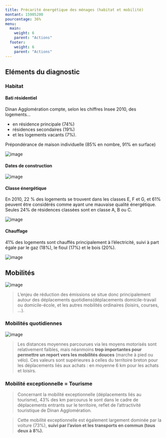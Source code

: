 ```yaml
---
title: Précarité énergétique des ménages (habitat et mobilité)
montant: 15905200
pourcentage: 36%
menu:
  main:
    weight: 6
    parent: "Actions"
  footer:
    weight: 6
    parent: "Actions"
---
```


## Eléments du diagnostic

### Habitat

#### Bati résidentiel

Dinan Agglomération compte, selon les chiffres Insee 2010, des logements…
-  en résidence principale (74%)
- résidences secondaires (19%)
- et les logements vacants (7%).

Prépondérance de maison individuelle (85% en nombre, 91% en surface)

![image](https://user-images.githubusercontent.com/27999224/188287007-c8ab3e70-b0cb-4c4b-bff0-9c41b01341de.png)

#### Dates de construction
![image](https://user-images.githubusercontent.com/27999224/188287060-ca199488-4838-4ab1-97bf-50df8181f593.png)

#### Classe énergétique
En 2010, 22 % des logements se trouvent dans les classes E, F et G, et 61% peuvent être considérés comme ayant une mauvaise qualité énergétique. Seules 24% de résidences classées sont en classe A, B ou C.

![image](https://user-images.githubusercontent.com/27999224/188287026-3684592e-97bd-4fcd-a805-fd55cabf8457.png)

#### Chauffage
41% des logements sont chauffés principalement à l’électricité, suivi à part égale par le gaz (18%), le fioul (17%) et le bois (20%).

![image](https://user-images.githubusercontent.com/27999224/188287051-c292fe7c-896a-4990-ac6a-29970831838d.png)

## Mobilités

![image](https://user-images.githubusercontent.com/27999224/188318738-e8a0ac78-4874-4564-a3d8-40a68cae37bb.png)

> L’enjeu de réduction des émissions se situe donc principalement autour des déplacements quotidiens(déplacements domicile-travail ou domicile-école, et les autres mobilités ordinaires (loisirs, courses, ...).


### Mobilités quotidiennes
![image](https://user-images.githubusercontent.com/27999224/188318798-23cf6933-d925-4c55-b8f4-0125bbfa2822.png)

> Les distances moyennes parcourues via les moyens motorisés sont relativement faibles, mais néanmoins **trop importantes pour permettre un report vers les mobilités douces** (marche à pied ou vélo). Ces valeurs sont supérieures à celles du territoire breton pour les déplacements liés aux achats : en moyenne 6 km pour les achats et loisirs.


### Mobilité exceptionnelle = Tourisme
> Concernant la mobilité exceptionnelle (déplacements liés au tourisme), 43% des km parcourus le sont dans le cadre de déplacements entrants sur le territoire, reflet de l’attractivité touristique de Dinan Agglomération.

> Cette mobilité exceptionnelle est également largement dominée par la voiture (73%), **suivi par l’avion et les transports en commun (tous deux à 8%).**
